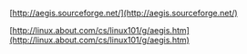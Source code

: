 [http://aegis.sourceforge.net/](http://aegis.sourceforge.net/)

[http://linux.about.com/cs/linux101/g/aegis.htm](http://linux.about.com/cs/linux101/g/aegis.htm)
